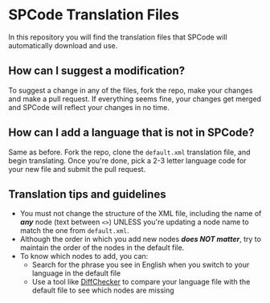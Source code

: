 # SPCode Translation Files

In this repository you will find the translation files that SPCode will automatically download and use.

## How can I suggest a modification?

To suggest a change in any of the files, fork the repo, make your changes and make a pull request. If everything seems fine, your changes get merged and SPCode will reflect your changes in no time.

## How can I add a language that is not in SPCode?

Same as before. Fork the repo, clone the `default.xml` translation file, and begin translating. Once you're done, pick a 2-3 letter language code for your new file and submit the pull request.

## Translation tips and guidelines

- You must not change the structure of the XML file, including the name of ___any___ node (text between `<>`) UNLESS you're updating a node name to match the one from `default.xml`.
- Although the order in which you add new nodes ___does NOT matter___, try to maintain the order of the nodes in the default file.
- To know which nodes to add, you can:
  - Search for the phrase you see in English when you switch to your language in the default file
  - Use a tool like [DiffChecker](https://www.diffchecker.com/) to compare your language file with the default file to see which nodes are missing

